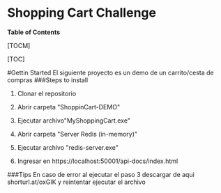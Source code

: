 # Shopping Cart Challenge
**Table of Contents**

[TOCM]

[TOC]

#Gettin Started
El siguiente proyecto es un demo de un carrito/cesta de compras
###Steps to install
1) Clonar el repositorio

2) Abrir carpeta "ShoppinCart-DEMO"

3) Ejecutar archivo"MyShoppingCart.exe"

4) Abrir carpeta "Server Redis (in-memory)"

5) Ejecutar archivo "redis-server.exe"

6) Ingresar en https://localhost:50001/api-docs/index.html

###Tips
En caso de error al ejecutar el paso 3 descargar de aqui shorturl.at/oxGIK y reintentar ejecutar el archivo





